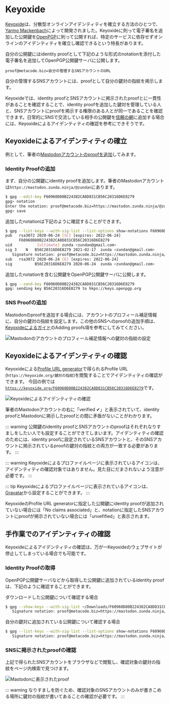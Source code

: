 # Keyoxide
[Keyoxide](https://keyoxide.org/)は、分散型オンラインアイデンティティを確立する方法のひとつで、[Yarmo Mackenbach](https://yarmo.eu/)によって開発されました。Keyoxideに則って電子署名を追加した公開鍵を[OpenPGP](../openpgp/)に則って公開すれば、特定のサービスに依存せずオンラインのアイデンティティを確立し確認できるという特長があります。

自分の公開鍵にはidentity proofとして下記のような形式のnotationを添付した電子署名を追加してOpenPGP公開鍵サーバに公開します。

```
proof@metacode.biz=自分の管理するSNSアカウントのURL
```

自分の管理するSNSアカウントには、proofとして自分の鍵対の指紋を掲示します。

Keyoxideでは、identity proofとSNSアカウントに掲示されたproofとに一貫性があることを確認することで、identity proofを追加した鍵対を管理している人と、SNSアカウントにproofを掲示する権限のある人とが同一であることを確認できます。日常的にSNSで交流している相手の公開鍵を[信頼の網](../OpenPGP/wot.md#openpgpによる信頼の網)に追加する場合には、Keyoxideによるアイデンティティの確認を参考にできそうです。

## Keyoxideによるアイデンティティの確立
例として、筆者の[Mastodonアカウントのproofを追加](https://keyoxide.org/guides/mastodon)してみます。

### Identity Proofの追加
まず、自分の公開鍵にidentity proofを追加します。筆者のMastodonアカウントは`https://mastodon.zunda.ninja/@zundan`にあります。

```sh
$ gpg --edit-key F60960D80B224382CA8D831CB56C20316D6E8279
gpg> notation
Enter the notation: proof@metacode.biz=https://mastodon.zunda.ninja/@zundan
gpg> save
```

追加したnotationは下記のように確認することができます。

```sh
$ gpg --list-keys --with-sig-list --list-options show-notations F60960D80B224382CA8D831CB56C20316D6E8279
pub   rsa3072 2020-06-24 [SC] [expires: 2022-06-24]
      F60960D80B224382CA8D831CB56C20316D6E8279
uid           [ultimate] zunda <zundan@gmail.com>
sig 3    N   B56C20316D6E8279 2021-02-17  zunda <zundan@gmail.com>
   Signature notation: proof@metacode.biz=https://mastodon.zunda.ninja/@zundan
sub   rsa3072 2020-06-24 [E] [expires: 2022-06-24]
sig          B56C20316D6E8279 2020-06-24  zunda <zundan@gmail.com>
```

追加したnotationを含む公開鍵をOpenPGP公開鍵サーバに公開します。

```sh
$ gpg --send-key F60960D80B224382CA8D831CB56C20316D6E8279
gpg: sending key B56C20316D6E8279 to hkps://keys.openpgp.org
```

### SNS Proofの追加
Mastodonのproofを追加する場合には、アカウントのプロフィール補足情報に、自分の鍵対の指紋を設定します。この他のSNSへのproofの追加手順は、[Keyoxideによるガイド](https://keyoxide.org/guides)のAdding proofs項を参考にしてみてください。

![Mastodonのアカウントのプロフィール補足情報への鍵対の指紋の設定](/keyoxide-add-proof.png)

## Keyoxideによるアイデンティティの確認
Keyoxideによる[Profile URL generator](https://keyoxide.org/util/profile-url)で得られるProfile URL (`https://keyoxide.org/鍵対の指紋`)を閲覧することでアイデンティティの確認ができます。 今回の例では[`https://keyoxide.org/F60960D80B224382CA8D831CB56C20316D6E8279`](https://keyoxide.org/F60960D80B224382CA8D831CB56C20316D6E8279)です。

![Keyoxideによるアイデンティティの確認](/keyoxide-verified.png)

筆者のMastodonアカウントの右に「verified ✔」と表示されていて、identity proofとMastodonに掲示したproofとの間に矛盾がないことがわかります。

::: warning
公開鍵のidentity proofとSNSアカウントのproofはそれぞれなりすましをしたい人でも設定することができてしまいます。アイデンティティの確認のためには、identity proofに設定されているSNSアカウントと、そのSNSアカウントに掲示されているproofの鍵対の指紋との両方が一致する必要があります。
:::

::: warning
Keyoxideによるプロファイルページに表示されているアイコンは、アイデンティティの確認対象ではありません。見た目にだまされないよう注意が必要です。
:::

::: tip
Keyoxideによるプロファイルページに表示されているアイコンは、[Gravatar](https://ja.gravatar.com/)から設定することができます。
:::

KeyoxideのProfile URL generatorに指定した公開鍵にidentity proofが追加されていない場合には「No claims associated」と、notationに指定したSNSアカウントにproofが掲示されていない場合には「unvefified」と表示されます。

## 手作業でのアイデンティティの確認
Keyoxideによるアイデンティティの確認は、万が一Keyoxideのウェブサイトが停止してしまっている場合でも可能です。

### Identity Proofの取得
OpenPGP公開鍵サーバなどから取得した公開鍵に追加されているidentity proofは、下記のように確認することができます。

ダウンロードした公開鍵について確認する場合

```sh
$ gpg --show-keys --with-sig-list ~/Downloads/F60960D80B224382CA8D831CB56C20316D6E8279.asc | grep proof@metacode.biz=
   Signature notation: proof@metacode.biz=https://mastodon.zunda.ninja/@zundan
```

自分の鍵対に追加されている公開鍵について確認する場合

```sh
$ gpg --list-keys --with-sig-list --list-options show-notations F60960D80B224382CA8D831CB56C20316D6E8279 | grep proof@metacode.biz=
   Signature notation: proof@metacode.biz=https://mastodon.zunda.ninja/@zundan
```

### SNSに掲示されたproofの確認
上記で得られたSNSアカウントをブラウザなどで閲覧し、確認対象の鍵対の指紋をページ内検索で見つけます。

![Mastodonに表示されたproof](/keyoxide-sns-proof.png)

::: warning
なりすましを防ぐため、確認対象のSNSアカウントのみが書きこめる場所に鍵対の指紋が書いてあることの確認が必要です。
:::
